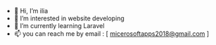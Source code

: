- 👋 Hi, I’m ilia
- 👀 I’m interested in website developing
- 🌱 I’m currently learning Laravel
- 📫 you can reach me by email : [ micerosoftapps2018@gmail.com ]

<!---
ilia-javascript/ilia-javascript is a ✨ special ✨ repository because its `README.md` (this file) appears on your GitHub profile.
You can click the Preview link to take a look at your changes.
--->
